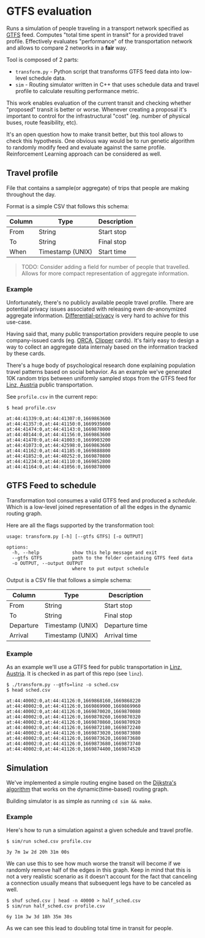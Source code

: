 # GTFS evaluation

Runs a simulation of people traveling in a transport network specified as 
[GTFS][gtfs] feed.
Computes "total time spent in transit" for a provided travel profile.
Effectively evaluates "performance" of the transportation network and allows
to compare 2 networks in a **fair** way.

Tool is composed of 2 parts:
* `transform.py` - Python script that transforms GTFS feed data into low-level
  schedule data.
* `sim` - Routing simulator written in C++ that uses schedule data and travel
  profile to calculate resulting performance metric.
  
This work enables evaluation of the current transit and checking whether
"proposed" transit is better or worse. Whenever creating a proposal it's
important to control for the infrastructural "cost" (eg. number of physical
buses, route feasibility, etc).

It's an open question how to make transit better, but this tool allows to
check this hypothesis. One obvious way would be to run genetic algorithm
to randomly modify feed and evaluate against the same profile.
Reinforcement Learning approach can be considered as well.

## Travel profile

File that contains a sample(or aggregate) of trips that people are making
throughout the day.

Format is a simple CSV that follows this schema:

| Column      | Type             | Description |
| ----------- |------------------| ----------- |
| From        | String           | Start stop  |
| To          | String           | Final stop  |
| When        | Timestamp (UNIX) | Start time  |

> TODO: Consider adding a field for number of people that travelled.
> Allows for more compact representation of aggregate information.

### Example

Unfortunately, there's no publicly available people travel profile.
There are potential privacy issues associated with releasing even de-anonymized
aggregate information. [Differential-privacy][diff-privacy] is very hard to
achive for this use-case.

Having said that, many public transportation providers require people to use
company-issued cards (eg. [ORCA][orca], [Clipper][clipper] cards).
It's fairly easy to design a way to collect an aggregate data internaly based
on the information tracked by these cards.

There's a huge body of psychological research done explaining population
travel patterns based on social behavior. As an example we've generated 10K
random trips between uniformly sampled stops from the GTFS feed for
[Linz, Austria][linz] public transportation.

See `profile.csv` in the current repo:

```
$ head profile.csv

at:44:41339:0,at:44:41307:0,1669863600
at:44:41357:0,at:44:41150:0,1669935600
at:44:41474:0,at:44:41143:0,1669878000
at:44:40144:0,at:44:41156:0,1669863600
at:44:41470:0,at:44:41003:0,1669903200
at:44:41073:0,at:44:42598:0,1669863600
at:44:41162:0,at:44:41185:0,1669888800
at:44:41852:0,at:44:40252:0,1669870800
at:44:41234:0,at:44:41110:0,1669852800
at:44:41164:0,at:44:41056:0,1669878000
```

## GTFS Feed to schedule

Transformation tool consumes a valid GTFS feed and produced a _schedule_.
Which is a low-level joined representation of all the edges in the dynamic
routing graph.

Here are all the flags supported by the transformation tool:

```
usage: transform.py [-h] [--gtfs GTFS] [-o OUTPUT]

options:
  -h, --help            show this help message and exit
  --gtfs GTFS           path to the folder containing GTFS feed data
  -o OUTPUT, --output OUTPUT
                        where to put output schedule
```

Output is a CSV file that follows a simple schema:

| Column      | Type             | Description    |
| ----------- |------------------| ---------------|
| From        | String           | Start stop     |
| To          | String           | Final stop     |
| Departure   | Timestamp (UNIX) | Departure time |
| Arrival     | Timestamp (UNIX) | Arrival time   |

### Example

As an example we'll use a GTFS feed for public transportation in
[Linz, Austria][linz]. It is checked in as part of this repo (see `linz`).

```
$ ./transform.py --gtfs=linz -o sched.csv
$ head sched.csv

at:44:40002:0,at:44:41126:0,1669868160,1669868220
at:44:40002:0,at:44:41126:0,1669869900,1669869960
at:44:40002:0,at:44:41126:0,1669870020,1669870080
at:44:40002:0,at:44:41126:0,1669870260,1669870320
at:44:40002:0,at:44:41126:0,1669870860,1669870920
at:44:40002:0,at:44:41126:0,1669872180,1669872240
at:44:40002:0,at:44:41126:0,1669873020,1669873080
at:44:40002:0,at:44:41126:0,1669873620,1669873680
at:44:40002:0,at:44:41126:0,1669873680,1669873740
at:44:40002:0,at:44:41126:0,1669874400,1669874520
```

## Simulation

We've implemented a simple routing engine based on the
[Dijkstra's algorithm][dijkstra] that works on the dynamic(time-based) routing
graph.

Building simulator is as simple as running `cd sim && make`.

### Example

Here's how to run a simulation against a given schedule and travel profile.

```
$ sim/run sched.csv profile.csv

3y 7m 1w 2d 20h 31m 00s
```

We can use this to see how much worse the transit will become if we randomly
remove half of the edges in this graph. Keep in mind that this is not a very
realistic scenario as it doesn't account for the fact that canceling a
connection usually means that subsequent legs have to be canceled as well.

```
$ shuf sched.csv | head -n 40000 > half_sched.csv
$ sim/run half_sched.csv profile.csv

6y 11m 3w 3d 18h 35m 30s
```

As we can see this lead to doubling total time in transit for people.

[gtfs]: https://gtfs.org
[diff-privacy]: https://en.wikipedia.org/wiki/Differential_privacy
[linz]: https://en.wikipedia.org/wiki/Linz
[orca]: https://www.myorca.com
[clipper]: https://www.clippercard.com
[dijkstra]: https://en.wikipedia.org/wiki/Dijkstra%27s_algorithm
